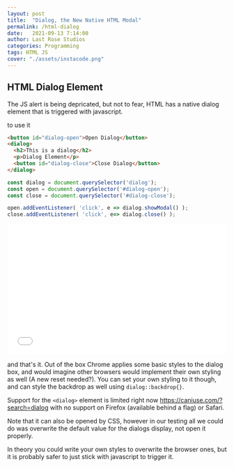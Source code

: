 ```yaml
---
layout: post
title:  "Dialog, the New Native HTML Modal"
permalink: /html-dialog
date:   2021-09-13 7:14:00
author: Last Rose Studios
categories: Programming
tags: HTML JS
cover: "./assets/instacode.png"
---
```


## HTML Dialog Element

The JS alert is being depricated, but not to fear, HTML has a native dialog element that is triggered with javascript. 

to use it 
```html
<button id="dialog-open">Open Dialog</button>
<dialog>
  <h2>This is a dialog</h2>
  <p>Dialog Element</p>
  <button id="dialog-close">Close Dialog</button>
</dialog>
```
```js
const dialog = document.querySelector('dialog');
const open = document.querySelector('#dialog-open');
const close = document.querySelector('#dialog-close');

open.addEventListener( 'click', e => dialog.showModal() );
close.addEventListener( 'click', e=> dialog.close() );
```

<iframe width="100%" height="300" src="//jsfiddle.net/lastrose/chxf1rao/embedded/result/" allowfullscreen="allowfullscreen" async frameborder="0"></iframe>

and that's it. Out of the box Chrome applies some basic styles to the dialog box, and would imagine other browsers would implement their own styling as well (A new reset needed?). You can set your own styling to it though, and can style the backdrop as well using `dialog::backdrop{}`. 

Support for the `<dialog>` element is limited right now https://caniuse.com/?search=dialog with no support on Firefox (available behind a flag) or Safari.

Note that it can also be opened by CSS, however in our testing all we could do was overwrite the default value for the dialogs display, not open it properly. 

In theory you could write your own styles to overwrite the browser ones, but it is probably safer to just stick with javascript to trigger it.